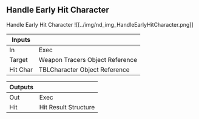 ## Handle Early Hit Character
Handle Early Hit Character
![[../img/nd_img_HandleEarlyHitCharacter.png]]

|Inputs||
|--|--|
| In | Exec |
| Target | Weapon Tracers Object Reference |
| Hit Char | TBLCharacter Object Reference |

|Outputs||
|--|--|
| Out | Exec |
| Hit | Hit Result Structure |

